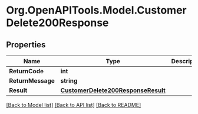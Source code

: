 # Org.OpenAPITools.Model.CustomerDelete200Response

## Properties

Name | Type | Description | Notes
------------ | ------------- | ------------- | -------------
**ReturnCode** | **int** |  | [optional] 
**ReturnMessage** | **string** |  | [optional] 
**Result** | [**CustomerDelete200ResponseResult**](CustomerDelete200ResponseResult.md) |  | [optional] 

[[Back to Model list]](../README.md#documentation-for-models) [[Back to API list]](../README.md#documentation-for-api-endpoints) [[Back to README]](../README.md)

